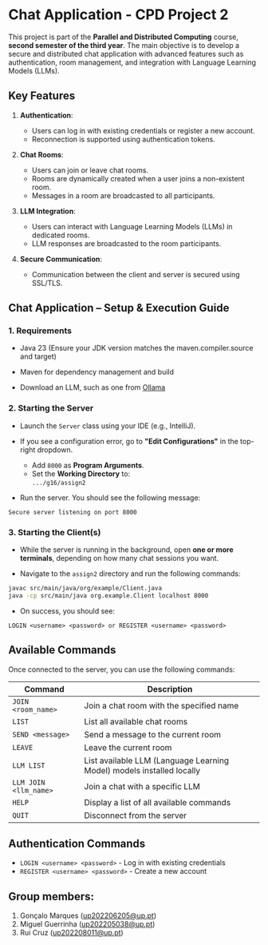# Chat Application - CPD Project 2

This project is part of the **Parallel and Distributed Computing** course, **second semester of the third year**. The main objective is to develop a secure and distributed chat application with advanced features such as authentication, room management, and integration with Language Learning Models (LLMs).

## Key Features

1. **Authentication**:
   - Users can log in with existing credentials or register a new account.
   - Reconnection is supported using authentication tokens.

2. **Chat Rooms**:
   - Users can join or leave chat rooms.
   - Rooms are dynamically created when a user joins a non-existent room.
   - Messages in a room are broadcasted to all participants.

3. **LLM Integration**:
   - Users can interact with Language Learning Models (LLMs) in dedicated rooms.
   - LLM responses are broadcasted to the room participants.

4. **Secure Communication**:
   - Communication between the client and server is secured using SSL/TLS.

## Chat Application – Setup & Execution Guide

### 1. Requirements

- Java 23 (Ensure your JDK version matches the maven.compiler.source and target)

- Maven for dependency management and build

- Download an LLM, such as one from [Ollama](https://ollama.com/library)

### 2. Starting the Server

- Launch the `Server` class using your IDE (e.g., IntelliJ).
- If you see a configuration error, go to **"Edit Configurations"** in the top-right dropdown.
    - Add `8000` as **Program Arguments**.
    - Set the **Working Directory** to:  
      `.../g16/assign2`

- Run the server. You should see the following message:

`
Secure server listening on port 8000
`

### 3. Starting the Client(s)

- While the server is running in the background, open **one or more terminals**, depending on how many chat sessions you want.

- Navigate to the `assign2` directory and run the following commands:

```bash
javac src/main/java/org/example/Client.java
java -cp src/main/java org.example.Client localhost 8000
```

- On success, you should see:

`
LOGIN <username> <password> or REGISTER <username> <password>
`

## Available Commands

Once connected to the server, you can use the following commands:

| Command | Description
|-----|-----
| `JOIN <room_name>` | Join a chat room with the specified name
| `LIST` | List all available chat rooms
| `SEND <message>` | Send a message to the current room
| `LEAVE` | Leave the current room
| `LLM LIST` | List available LLM (Language Learning Model) models installed locally
| `LLM JOIN <llm_name>` | Join a chat with a specific LLM
| `HELP` | Display a list of all available commands
| `QUIT` | Disconnect from the server

## Authentication Commands

- `LOGIN <username> <password>` - Log in with existing credentials
- `REGISTER <username> <password>` - Create a new account

## Group members:

1. Gonçalo Marques (up202206205@up.pt)
2. Miguel Guerrinha (up202205038@up.pt)
3. Rui Cruz (up202208011@up.pt)
